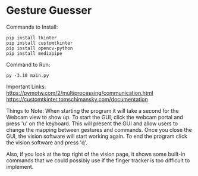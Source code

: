 # Gesture Guesser

Commands to Install:
```
pip install tkinter
pip install customtkinter
pip install opencv-python
pip install mediapipe
```

Command to Run:
```
py -3.10 main.py
```

Important Links:
https://pymotw.com/2/multiprocessing/communication.html
https://customtkinter.tomschimansky.com/documentation

Things to Note:
When starting the program it will take a second for the Webcam view to show up. 
To start the GUI, click the webcam portal and press 'u' on the keyboard. This will present the GUI and allow users to change the mapping between gestures and commands. 
Once you close the GUI, the vision software will start working again. 
To end the program click the vision software and press 'q'.

Also, if you look at the top right of the vision page, it shows some built-in commands that we could possibly use if the finger tracker is too difficult to implement.